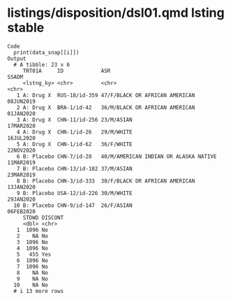 # listings/disposition/dsl01.qmd lsting stable

    Code
      print(data_snap[[i]])
    Output
      # A tibble: 23 x 6
         TRT01A     ID            ASR                                   SSADM    
         <lstng_ky> <chr>         <chr>                                 <chr>    
       1 A: Drug X  RUS-18/id-359 47/F/BLACK OR AFRICAN AMERICAN        08JUN2019
       2 A: Drug X  BRA-1/id-42   36/M/BLACK OR AFRICAN AMERICAN        01JAN2020
       3 A: Drug X  CHN-11/id-256 23/M/ASIAN                            17MAR2020
       4 A: Drug X  CHN-1/id-26   29/M/WHITE                            16JUL2020
       5 A: Drug X  CHN-1/id-62   36/F/WHITE                            22NOV2020
       6 B: Placebo CHN-7/id-28   40/M/AMERICAN INDIAN OR ALASKA NATIVE 11MAR2019
       7 B: Placebo CHN-13/id-102 37/M/ASIAN                            23MAR2019
       8 B: Placebo CHN-3/id-333  30/F/BLACK OR AFRICAN AMERICAN        13JAN2020
       9 B: Placebo USA-12/id-226 30/M/WHITE                            29JAN2020
      10 B: Placebo CHN-9/id-147  26/F/ASIAN                            06FEB2020
         STDWD DISCONT
         <dbl> <chr>  
       1  1096 No     
       2    NA No     
       3  1096 No     
       4  1096 No     
       5   455 Yes    
       6  1096 No     
       7  1096 No     
       8    NA No     
       9    NA No     
      10    NA No     
      # i 13 more rows


